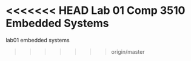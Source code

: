 <<<<<<< HEAD
Lab 01 
Comp 3510 Embedded Systems
=======
lab01 embedded systems
>>>>>>> origin/master
